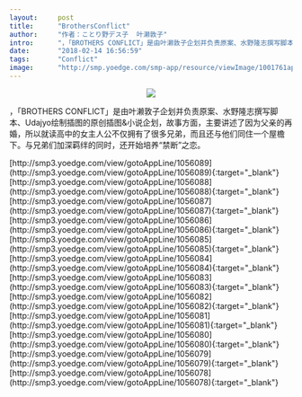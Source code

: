 ```yaml
---
layout:     post
title:      "BrothersConflict"
author:     "作者：ことり野デス子  叶濑敦子"
intro:      "，「BROTHERS CONFLICT」是由叶濑敦子企划并负责原案、水野隆志撰写脚本、Udajyo绘制插图的原创插图&小说企划，故事方面，主要讲述了因为父亲的再婚，所以就读高中的女主人公不仅拥有了很多兄弟，而且还与他们同住一个屋檐下。与兄弟们加深羁绊的同时，还开始培养“禁断”之恋。"
date:       "2018-02-14 16:56:59"
tags:       "Conflict"
image:      "http://smp.yoedge.com/smp-app/resource/viewImage/1001761appline.png"
---
```

<div style="text-align: center">
<p><img src="http://smp.yoedge.com/smp-app/resource/viewImage/1001761appline.png"/></p>
</div>
<p class="post-meta">
<span>，「BROTHERS CONFLICT」是由叶濑敦子企划并负责原案、水野隆志撰写脚本、Udajyo绘制插图的原创插图&小说企划，故事方面，主要讲述了因为父亲的再婚，所以就读高中的女主人公不仅拥有了很多兄弟，而且还与他们同住一个屋檐下。与兄弟们加深羁绊的同时，还开始培养“禁断”之恋。</span>
</p>
[http://smp3.yoedge.com/view/gotoAppLine/1056089](http://smp3.yoedge.com/view/gotoAppLine/1056089){:target="_blank"}
[http://smp3.yoedge.com/view/gotoAppLine/1056088](http://smp3.yoedge.com/view/gotoAppLine/1056088){:target="_blank"}
[http://smp3.yoedge.com/view/gotoAppLine/1056087](http://smp3.yoedge.com/view/gotoAppLine/1056087){:target="_blank"}
[http://smp3.yoedge.com/view/gotoAppLine/1056086](http://smp3.yoedge.com/view/gotoAppLine/1056086){:target="_blank"}
[http://smp3.yoedge.com/view/gotoAppLine/1056085](http://smp3.yoedge.com/view/gotoAppLine/1056085){:target="_blank"}
[http://smp3.yoedge.com/view/gotoAppLine/1056084](http://smp3.yoedge.com/view/gotoAppLine/1056084){:target="_blank"}
[http://smp3.yoedge.com/view/gotoAppLine/1056083](http://smp3.yoedge.com/view/gotoAppLine/1056083){:target="_blank"}
[http://smp3.yoedge.com/view/gotoAppLine/1056082](http://smp3.yoedge.com/view/gotoAppLine/1056082){:target="_blank"}
[http://smp3.yoedge.com/view/gotoAppLine/1056081](http://smp3.yoedge.com/view/gotoAppLine/1056081){:target="_blank"}
[http://smp3.yoedge.com/view/gotoAppLine/1056080](http://smp3.yoedge.com/view/gotoAppLine/1056080){:target="_blank"}
[http://smp3.yoedge.com/view/gotoAppLine/1056079](http://smp3.yoedge.com/view/gotoAppLine/1056079){:target="_blank"}
[http://smp3.yoedge.com/view/gotoAppLine/1056078](http://smp3.yoedge.com/view/gotoAppLine/1056078){:target="_blank"}



